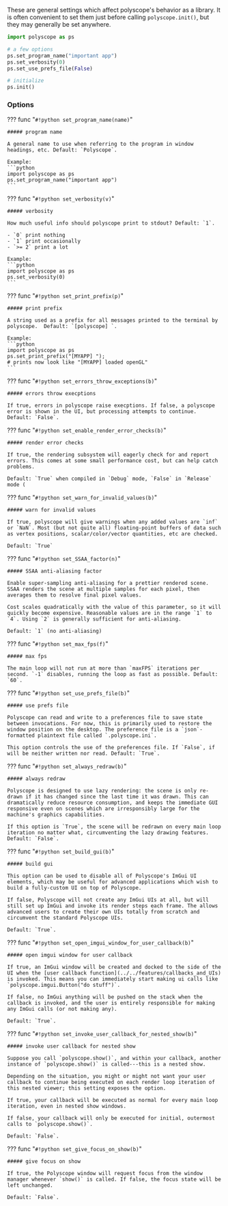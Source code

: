 These are general settings which affect polyscope's behavior as a library. It is often convenient to set them just before calling `polyscope.init()`, but they may generally be set anywhere.

```python
import polyscope as ps

# a few options
ps.set_program_name("important app")
ps.set_verbosity(0)
ps.set_use_prefs_file(False)

# initialize
ps.init()
```

### Options

??? func "`#!python set_program_name(name)`"

    ##### program name 
   
    A general name to use when referring to the program in window headings, etc. Default: `Polyscope`.

    Example:
    ```python
    import polyscope as ps
    ps.set_program_name("important app")
    ```


??? func "`#!python set_verbosity(v)`"

    ##### verbosity
   
    How much useful info should polyscope print to stdout? Default: `1`.

    - `0` print nothing
    - `1` print occasionally
    - `>= 2` print a lot

    Example:
    ```python
    import polyscope as ps
    ps.set_verbosity(0)
    ```

??? func "`#!python set_print_prefix(p)`"
    
    ##### print prefix
    
    A string used as a prefix for all messages printed to the terminal by polyscope.  Default: `[polyscope] `.

    Example:
    ```python
    import polyscope as ps
    ps.set_print_prefix("[MYAPP] ");
    # prints now look like "[MYAPP] loaded openGL"
    ```

??? func "`#!python set_errors_throw_exceptions(b)`"
    
    ##### errors throw execptions
   
    If true, errors in polyscope raise execptions. If false, a polyscope error is shown in the UI, but processing attempts to continue. Default: `False`.


??? func "`#!python set_enable_render_error_checks(b)`"
    
    ##### render error checks

    If true, the rendering subsystem will eagerly check for and report errors. This comes at some small performance cost, but can help catch problems.

    Default: `True` when compiled in `Debug` mode, `False` in `Release` mode (

??? func "`#!python set_warn_for_invalid_values(b)`"
    
    ##### warn for invalid values

    If true, polyscope will give warnings when any added values are `inf` or `NaN`. Most (but not quite all) floating-point buffers of data such as vertex positions, scalar/color/vector quantities, etc are checked.

    Default: `True` 

??? func "`#!python set_SSAA_factor(n)`"
    
    ##### SSAA anti-aliasing factor

    Enable super-sampling anti-aliasing for a prettier rendered scene. SSAA renders the scene at multiple samples for each pixel, then averages them to resolve final pixel values. 

    Cost scales quadratically with the value of this parameter, so it will quickly become expensive. Reasonable values are in the range `1` to `4`. Using `2` is generally sufficient for anti-aliasing.

    Default: `1` (no anti-aliasing)

??? func "`#!python set_max_fps(f)`"
    
    ##### max fps

    The main loop will not run at more than `maxFPS` iterations per second. `-1` disables, running the loop as fast as possible. Default: `60`.


??? func "`#!python set_use_prefs_file(b)`"
    
    ##### use prefs file

    Polyscope can read and write to a preferences file to save state between invocations. For now, this is primarily used to restore the window position on the desktop. The preference file is a `json`-formatted plaintext file called `.polyscope.ini`.

    This option controls the use of the preferences file. If `False`, if will be neither written nor read. Default: `True`.


??? func "`#!python set_always_redraw(b)`"
    
    ##### always redraw

    Polyscope is designed to use lazy rendering: the scene is only re-drawn if it has changed since the last time it was drawn. This can dramatically reduce resource consumption, and keeps the immediate GUI responsive even on scenes which are irresponsibly large for the machine's graphics capabilities.

    If this option is `True`, the scene will be redrawn on every main loop iteration no matter what, circumventing the lazy drawing features. Default: `False`.

??? func "`#!python set_build_gui(b)`"
    
    ##### build gui

    This option can be used to disable all of Polyscope's ImGui UI elements, which may be useful for advanced applications which wish to build a fully-custom UI on top of Polyscope.

    If false, Polyscope will not create any ImGui UIs at all, but will still set up ImGui and invoke its render steps each frame. The allows advanced users to create their own UIs totally from scratch and circumvent the standard Polyscope UIs.

    Default: `True`.


??? func "`#!python set_open_imgui_window_for_user_callback(b)`"
    
    ##### open imgui window for user callback

    If true, an ImGui window will be created and docked to the side of the UI when the [user callback function](../../features/callbacks_and_UIs) is invoked. This means you can immediately start making ui calls like `polyscope.imgui.Button("do stuff")`. 
    
    If false, no ImGui anything will be pushed on the stack when the callback is invoked, and the user is entirely responsible for making any ImGui calls (or not making any).

    Default: `True`.

??? func "`#!python set_invoke_user_callback_for_nested_show(b)`"
    
    ##### invoke user callback for nested show

    Suppose you call `polyscope.show()`, and within your callback, another instance of `polyscope.show()` is called---this is a nested show.

    Depending on the situation, you might or might not want your user callback to continue being executed on each render loop iteration of this nested viewer; this setting exposes the option.

    If true, your callback will be executed as normal for every main loop iteration, even in nested show windows.

    If false, your callback will only be executed for initial, outermost calls to `polyscope.show()`.

    Default: `False`.

??? func "`#!python set_give_focus_on_show(b)`"
    
    ##### give focus on show

    If true, the Polyscope window will request focus from the window manager whenever `show()` is called. If false, the focus state will be left unchanged.

    Default: `False`.
